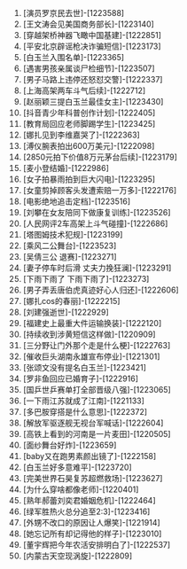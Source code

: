 
1. [演员罗京民去世]-[1223588]
1. [王文涛会见美国商务部长]-[1223140]
1. [穿越架桥神器飞瞰中国基建]-[1222851]
1. [平安北京辟谣枪决诈骗短信]-[1223173]
1. [白玉兰入围名单]-[1223365]
1. [遇害男孩亲属谈尸检细节]-[1223507]
1. [男子马路上违停还怒怼交警]-[1222337]
1. [上海高架两车斗气后续]-[1222712]
1. [赵丽颖三提白玉兰最佳女主]-[1223430]
1. [抖音青少年科普创作计划]-[1222405]
1. [教育局回应老师脚踢学生]-[1223425]
1. [娜扎见到李维嘉哭了]-[1222363]
1. [溥仪腕表拍出600万美元]-[1222098]
1. [2850元拍下价值8万元茅台后续]-[1223179]
1. [麦小登结婚]-[1222986]
1. [女子拍暴雨拍到巨大闪电]-[1223295]
1. [女童剪掉顾客头发遭索赔一万多]-[1222176]
1. [电影绝地追击定档]-[1223516]
1. [刘攀在女友陪同下做康复训练]-[1223526]
1. [人民网评2车高架上斗气碰撞]-[1222686]
1. [塔图姆技术犯规]-[1223199]
1. [乘风二公舞台]-[1223523]
1. [吴倩三公 退赛]-[1223271]
1. [妻子停车时后滑 丈夫力挽狂澜]-[1223291]
1. [下雨下雨了 下雨下雨了]-[1223273]
1. [男子弄丢唐伯虎真迹好心人归还]-[1222606]
1. [娜扎cos的春丽]-[1222215]
1. [刘建强逝世]-[1222929]
1. [福建史上最重大件运输换装]-[1222120]
1. [持续收到涉黄短信这样做]-[1220909]
1. [三分野让门外那个走是什么梗]-[1222763]
1. [催收巨头湖南永雄宣布停业]-[1221301]
1. [张颂文没有提名白玉兰]-[1223421]
1. [罗非鱼回应已婚育子]-[1222916]
1. [国乒世乒赛单打全部晋级八强]-[1223065]
1. [一下雨江苏就成了江南]-[1221133]
1. [多巴胺穿搭是什么意思]-[1222372]
1. [解放军驱逐舰无视台军喊话]-[1222604]
1. [高铁上看到的河南是一片麦田]-[1220505]
1. [面纱舞台好炸]-[1223659]
1. [baby又在跑男素颜出镜了]-[1222158]
1. [白玉兰好多意难平]-[1223720]
1. [完美世界石昊复苏超燃救场]-[1223627]
1. [为什么穿啥都像老师]-[1220401]
1. [熟年郝蕾刘奕君婚姻危机]-[1222464]
1. [绿军胜热火总分追至2:3]-[1223416]
1. [外甥不改口的原因让人爆笑]-[1221914]
1. [她忘记所有却记得他的样子]-[1223010]
1. [董宇辉把今年农活安排明白了]-[1222537]
1. [内蒙古天空现涡旋]-[1222809]